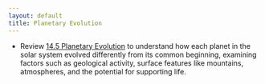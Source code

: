 ```yaml
---
layout: default
title: Planetary Evolution
---
```


- Review [14.5 Planetary Evolution](https://openstax.org/books/astronomy-2e/pages/14-5-planetary-evolution) to understand how each planet in the solar system evolved differently from its common beginning, examining factors such as geological activity, surface features like mountains, atmospheres, and the potential for supporting life.
